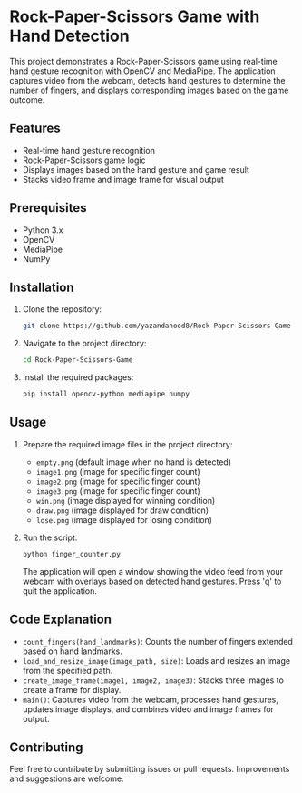 # Rock-Paper-Scissors Game with Hand Detection

This project demonstrates a Rock-Paper-Scissors game using real-time hand gesture recognition with OpenCV and MediaPipe. The application captures video from the webcam, detects hand gestures to determine the number of fingers, and displays corresponding images based on the game outcome.

## Features
- Real-time hand gesture recognition
- Rock-Paper-Scissors game logic
- Displays images based on the hand gesture and game result
- Stacks video frame and image frame for visual output

## Prerequisites
- Python 3.x
- OpenCV
- MediaPipe
- NumPy

## Installation
1. Clone the repository:

    ```bash
    git clone https://github.com/yazandahood8/Rock-Paper-Scissors-Game
    ```

2. Navigate to the project directory:

    ```bash
    cd Rock-Paper-Scissors-Game
    ```

3. Install the required packages:

    ```bash
    pip install opencv-python mediapipe numpy
    ```

## Usage
1. Prepare the required image files in the project directory:
    - `empty.png` (default image when no hand is detected)
    - `image1.png` (image for specific finger count)
    - `image2.png` (image for specific finger count)
    - `image3.png` (image for specific finger count)
    - `win.png` (image displayed for winning condition)
    - `draw.png` (image displayed for draw condition)
    - `lose.png` (image displayed for losing condition)

2. Run the script:

    ```bash
    python finger_counter.py
    ```

   The application will open a window showing the video feed from your webcam with overlays based on detected hand gestures. Press 'q' to quit the application.

## Code Explanation
- `count_fingers(hand_landmarks)`: Counts the number of fingers extended based on hand landmarks.
- `load_and_resize_image(image_path, size)`: Loads and resizes an image from the specified path.
- `create_image_frame(image1, image2, image3)`: Stacks three images to create a frame for display.
- `main()`: Captures video from the webcam, processes hand gestures, updates image displays, and combines video and image frames for output.

## Contributing
Feel free to contribute by submitting issues or pull requests. Improvements and suggestions are welcome.
